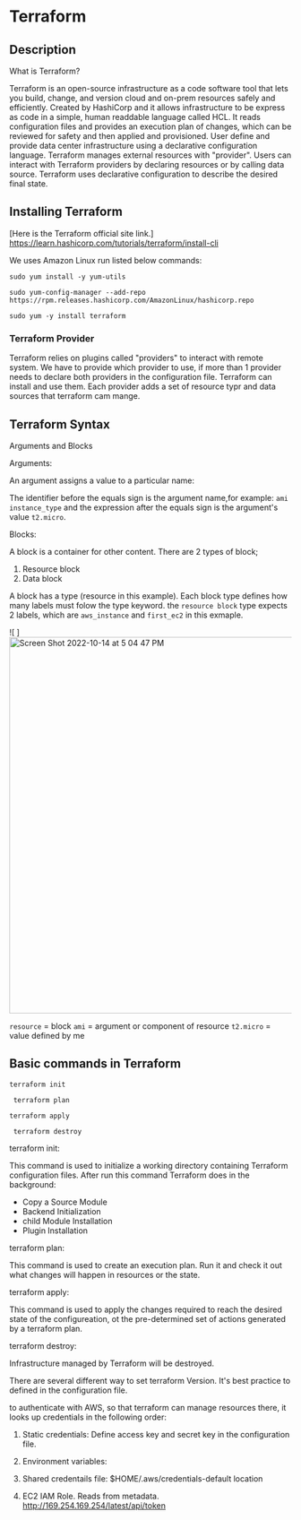 
# Terraform
## Description
What is Terraform?

Terraform is an open-source infrastructure as a code software tool that lets you build, change, and version cloud and on-prem resources safely and efficiently. Created by HashiCorp and it allows infrastructure to be express as code in a simple, human readdable language called HCL. It reads configuration files and provides an execution plan of changes, which can be reviewed for safety and then applied and provisioned. User define and provide data center infrastructure using a declarative configuration language.  Terraform manages external resources with "provider". Users can interact with Terraform providers by declaring resources or by calling data source. Terraform uses declarative configuration to describe the desired final state. 

## Installing Terraform

[Here is the Terraform official site link.] https://learn.hashicorp.com/tutorials/terraform/install-cli

We uses Amazon Linux run listed below commands:

``sudo yum install -y yum-utils``

``sudo yum-config-manager --add-repo https://rpm.releases.hashicorp.com/AmazonLinux/hashicorp.repo
``

`` sudo yum -y install terraform ``


### Terraform Provider

Terraform relies on plugins called "providers" to interact with remote system. We have to provide which provider to use, if more than 1 provider needs to declare both providers in the configuration file. Terraform can install and use them. Each provider adds a set of resource typr and data sources that terraform cam mange. 

## Terraform Syntax

Arguments and Blocks

Arguments:

An argument assigns a value to a particular name:

The identifier before the equals sign is the argument name,for example: `ami` `instance_type` and the expression after the equals sign is the argument's value `t2.micro`. 

Blocks:

A block is a container for other content. There are 2 types of block;
1. Resource block
2. Data block

A block has a type (resource in this example). Each block type defines how many labels must folow the type keyword. the ``resource block`` type expects 2 labels, which are `aws_instance` and `first_ec2` in this exmaple.

![ ] <img width="672" alt="Screen Shot 2022-10-14 at 5 04 47 PM" src="https://user-images.githubusercontent.com/63433671/195950714-5e824e07-836d-498e-b7a0-5f3ba4899d87.png">


`resource` = block
`ami` = argument or component of resource
`t2.micro` = value defined by me

## Basic commands in Terraform

``terraform init
``

`` terraform plan``

``terraform apply``

`` terraform destroy``


terraform init:
 
 This command is used to initialize a working directory containing Terraform configuration files. After run this command Terraform does in the background:

- Copy a Source Module
- Backend Initialization
- child Module Installation
- Plugin Installation

terraform plan: 

This command is used to create an execution plan. Run it and check it out what changes will happen in resources or the state. 

terraform apply:

This command is used to apply the changes required to reach the desired state of the configureation, ot the pre-determined set of actions generated by a terraform plan.

terraform destroy:

Infrastructure managed by Terraform will be destroyed. 

There are several different way to set terraform Version. It's best practice to defined in the configuration file. 

to authenticate with AWS, so that terraform can manage resources there, it looks up credentials in the following order:

1. Static credentials: Define access key and secret key in the configuration file. 

 2. Environment variables:
 3. Shared credentails file:
 $HOME/.aws/credentials-default location
 4. EC2 IAM Role. 
 Reads from metadata. http://169.254.169.254/latest/api/token

